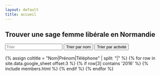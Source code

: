 ```yaml
---
layout: default
title: accueil
---
```


<div class="members" id="users">
  <h2>Trouver une sage femme libérale en Normandie</h2>
  <input class="search" placeholder="Trier">
  <button class="sort" data-sort="name">Trier par nom</button>
  <button class="sort" data-sort="activity">Trier par activité</button>
  <br>
  <br>
  <div class="members-list list">
    {% assign coltitle = "Nom|Prénom|Téléphone" | split: "|" %}
    {% for row in site.data.google_sheet offset:3 %}
    {% if row[3] contains '2016' %}
      {% include members.html %}
      {% endif %}
    {% endfor %}
  </div>
</div>
